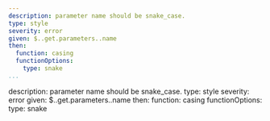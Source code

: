 ---
description: parameter name should be snake_case.
type: style
severity: error
given: $..get.parameters..name
then:
  function: casing
  functionOptions:
    type: snake
...description: parameter name should be snake_case.
type: style
severity: error
given: $..get.parameters..name
then:
  function: casing
  functionOptions:
    type: snake